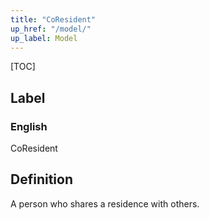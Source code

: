 ```yaml
---
title: "CoResident"
up_href: "/model/"
up_label: Model
---
```


[TOC]

## Label

### English
CoResident


## Definition
A person who shares a residence with others. 


    
